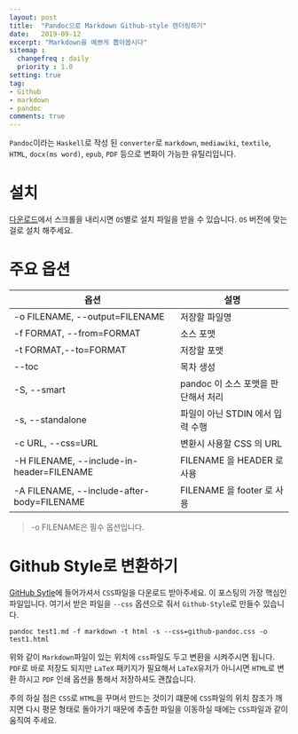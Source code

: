 ```yaml
---
layout: post
title:  "Pandoc으로 Markdown Github-style 렌더링하기"
date:   2019-09-12
excerpt: "Markdown을 예쁘게 뽑아봅시다"
sitemap :
  changefreq : daily
  priority : 1.0
setting: true
tag:
- Github
- markdown
- pandoc
comments: true
---
```


`Pandoc`이라는 `Haskell`로 작성 된 `converter`로 `markdown`, `mediawiki`, `textile`, `HTML`, `docx(ms word)`, `epub`, `PDF` 등으로 변화이 가능한 유틸리입니다.  

 # 설치

 [다운로드](https://github.com/jgm/pandoc/releases)에서 스크롤을 내리시면 `OS`별로 설치 파일을 받을 수 있습니다. `OS` 버전에 맞는 걸로 설치 해주세요. 

 # 주요 옵션
 
 |        옵션                 | 설명        |
 |-----------------------------|-------------|
 |-o FILENAME, --output=FILENAME| 저장할 파일명|
 |-f FORMAT, --from=FORMAT      | 소스 포맷   |
 |-t FORMAT,--to=FORMAT	        |저장할 포맷	|
 |--toc                         |목차 생성	|
 |-S, --smart	|pandoc 이 소스 포맷을 판단해서 처리	|
 |-s, --standalone	|파일이 아닌 STDIN 에서 입력 수행	|
 |-c URL, --css=URL |변환시 사용할 CSS 의 URL	|
 |-H FILENAME, --include-in-header=FILENAME 	|FILENAME 을 HEADER 로 사용	|
 |-A FILENAME, --include-after-body=FILENAME	|FILENAME 을 footer 로 사용	|

> -o FILENAME은 필수 옵션입니다.


# Github Style로 변환하기

[GitHub Sytle](https://gist.github.com/dashed/6714393)에 들어가셔서 `CSS`파일을 다운로드 받아주세요. 이 포스팅의 가장 핵심인 파일입니다. 여기서 받은 파일을 `--css` 옵션으로 줘서 `Github-Style`로 만들수 있습니다.

```
pandoc test1.md -f markdown -t html -s --css=github-pandoc.css -o test1.html
```
위와 같이 `Markdown`파일이 있는 위치에 `css`파일도 두고 변환을 시켜주시면 됩니다. `PDF`로 바로 저장도 되지만 `LaTeX` 패키지가 필요해서 `LaTeX`유저가 아니시면 `HTML`로 변환 하시고 `PDF` 인쇄 옵션을 통해서 저장하셔도 괜찮습니다.

주의 하실 점은 `CSS`로 `HTML`을 꾸며서 만드는 것이기 떄문에 `CSS`파일의 위치 참조가 깨지면 다시 평문 형태로 돌아가기 때문에 추출한 파일을 이동하실 때에는 `CSS`파일과 같이 움직여 주세요.